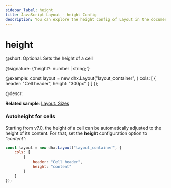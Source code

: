 ```yaml
---
sidebar_label: height
title: JavaScript Layout - height Config 
description: You can explore the height config of Layout in the documentation of the DHTMLX JavaScript UI library. Browse developer guides and API reference, try out code examples and live demos, and download a free 30-day evaluation version of DHTMLX Suite.
---
```


# height

@short: Optional. Sets the height of a cell

@signature: {'height?: number | string;'}

@example:
const layout = new dhx.Layout("layout_container", {
    cols: [
        { header: "Cell header", height: "300px" }
    ]
});

@descr:

**Related sample**: [Layout. Sizes](https://snippet.dhtmlx.com/miej9gb9)

### Autoheight for cells

Starting from v7.0, the height of a cell can be automatically adjusted to the height of its content. For that, set the **height** configuration option to *"content"*:

~~~js {5}
const layout = new dhx.Layout("layout_container", {
    cols: [
        { 
            header: "Cell header", 
            height: "content" 
        }
    ]
});
~~~

[comment]: # (@related: layout/initialization.md#initialize-layout layout/cell_configuration.md#cell-size)

[comment]: # (@relatedapi: layout/api/layout_minheight_config.md layout/api/layout_maxheight_config.md)
